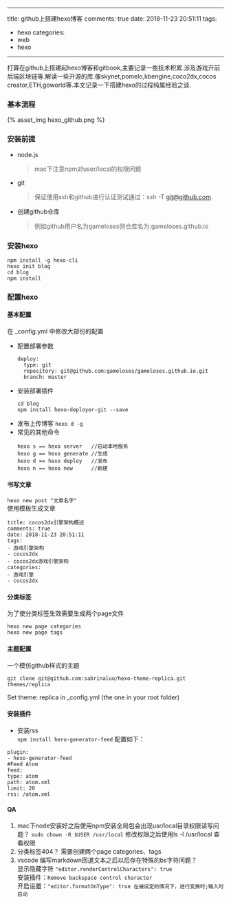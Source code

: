 
---
title: github上搭建hexo博客
comments: true
date: 2018-11-23 20:51:11
tags:
- hexo
categories:
- web
- hexo
---


打算在github上搭建起hexo博客和gitbook,主要记录一些技术积累.涉及游戏开前后端区块链等.解读一些开源的库.像skynet,pomelo,kbengine,coco2dx,cocos creator,ETH,goworld等.本文记录一下搭建hexo的过程纯属经验之谈.
### 基本流程
{% asset_img hexo_github.png %}

### 安装前提
- node.js
  > mac下注意npm对user/local的权限问题
- git  
  > 保证使用ssh和github进行认证测试通过：ssh -T git@github.com.
- 创建github仓库
  > 例如github用户名为gameloses则仓库名为:gameloses.github.io

### 安装hexo
```
npm install -g hexo-cli
hexo init blog
cd blog
npm install
```
### 配置hexo   
#### 基本配置   
在 _config.yml 中修改大部份的配置  
- 配置部署参数
  ```
  deploy:
    type: git
    repository: git@github.com:gameloses/gameloses.github.io.git
    branch: master
  ```
- 安装部署插件      
  ```
  cd blog
  npm install hexo-deployer-git --save
  ```
- 发布上传博客
  `hexo d -g`
- 常见的其他命令
  ```
  hexo s == hexo server   //启动本地服务
  hexo g == hexo generate //生成
  hexo d == hexo deploy   //发布
  hexo n == hexo new      //新建
  ```
#### 书写文章
`hexo new post "文章名字"`  
使用模板生成文章
```  
title: cocos2dx引擎架构概述
comments: true
date: 2018-11-23 20:51:11
tags:
- 游戏引擎架构
- cocos2dx
- cocos2dx游戏引擎架构
categories:
- 游戏引擎
- cocos2dx
```
#### 分类标签
为了使分类标签生效需要生成两个page文件
```
hexo new page categories
hexo new page tags
```
#### 主题配置
一个模仿github样式的主题
```
git clone git@github.com:sabrinaluo/hexo-theme-replica.git themes/replica
```

Set theme: replica in _config.yml (the one in your root folder)     
#### 安装插件
- 安装rss   
`npm install hero-generator-feed`
配置如下：
```
plugin:
- hexo-generator-feed
#Feed Atom
feed:
type: atom
path: atom.xml
limit: 20
rss: /atom.xml
```

#### QA     
1. mac下node安装好之后使用npm安装全局包会出现usr/local目录权限读写问题？
`sudo chown -R $USER /usr/local`
修改权限之后使用ls -l /usr/local 查看权限
2. 分类标签404？
需要创建两个page categories、tags
3. vscode 编写markdown回退文本之后以后存在特殊的bs字符问题？    
显示隐藏字符 `"editor.renderControlCharacters": true`   
安装插件：`Remove backspace control character`  
开启设置：`"editor.formatOnType": true 在被设定的情况下，进行变换时;输入时启动`

